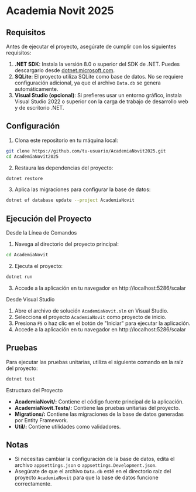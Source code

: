 # Academia Novit 2025

## Requisitos

Antes de ejecutar el proyecto, asegúrate de cumplir con los siguientes requisitos:

1. **.NET SDK**: Instala la versión 8.0 o superior del SDK de .NET. Puedes descargarlo desde [dotnet.microsoft.com](https://dotnet.microsoft.com/).
2. **SQLite**: El proyecto utiliza SQLite como base de datos. No se requiere configuración adicional, ya que el archivo `Data.db` se genera automáticamente.
3. **Visual Studio (opcional)**: Si prefieres usar un entorno gráfico, instala Visual Studio 2022 o superior con la carga de trabajo de desarrollo web y de escritorio .NET.

## Configuración

1. Clona este repositorio en tu máquina local:
```bash
git clone https://github.com/tu-usuario/AcademiaNovit2025.git
cd AcademiaNovit2025
```

2. Restaura las dependencias del proyecto:
```bash
dotnet restore
```

3. Aplica las migraciones para configurar la base de datos:

```bash
dotnet ef database update --project AcademiaNovit
```


## Ejecución del Proyecto

Desde la Línea de Comandos
1. Navega al directorio del proyecto principal:

```bash
cd AcademiaNovit
```

2. Ejecuta el proyecto:

```bash
dotnet run
```

3. Accede a la aplicación en tu navegador en http://localhost:5286/scalar

Desde Visual Studio

1. Abre el archivo de solución `AcademiaNovit.sln` en Visual Studio.
2. Selecciona el proyecto `AcademiaNovit` como proyecto de inicio.
3. Presiona `F5` o haz clic en el botón de "Iniciar" para ejecutar la aplicación.
4. Accede a la aplicación en tu navegador en http://localhost:5286/scalar

## Pruebas
Para ejecutar las pruebas unitarias, utiliza el siguiente comando en la raíz del proyecto:

```bash
dotnet test
```

Estructura del Proyecto
- **AcademiaNovit/:** Contiene el código fuente principal de la aplicación.
- **AcademiaNovit.Tests/:** Contiene las pruebas unitarias del proyecto.
- **Migrations/:** Contiene las migraciones de la base de datos generadas por Entity Framework.
- **Util/:** Contiene utilidades como validadores.

## Notas
- Si necesitas cambiar la configuración de la base de datos, edita el archivo `appsettings.json` o `appsettings.Development.json`.
- Asegúrate de que el archivo `Data.db` esté en el directorio raíz del proyecto `AcademiaNovit` para que la base de datos funcione correctamente.
